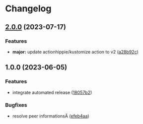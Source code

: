 # Changelog

## [2.0.0](https://github.com/kustomhippie/goldpinger/compare/v1.0.0...v2.0.0) (2023-07-17)


### Features

* **major:** update actionhippie/kustomize action to v2 ([a28b92c](https://github.com/kustomhippie/goldpinger/commit/a28b92c1ae7e1673a517fbb7f3d84ba55698d38e))

## 1.0.0 (2023-06-05)


### Features

* integrate automated release ([18057b2](https://github.com/kustomhippie/goldpinger/commit/18057b2d2e719b19f68068bfd5adc6f7d9b5e660))


### Bugfixes

* resolve peer informationsÄ ([efeb4aa](https://github.com/kustomhippie/goldpinger/commit/efeb4aa870a5a37ffa5f60d22cb826bb4b822dde))
